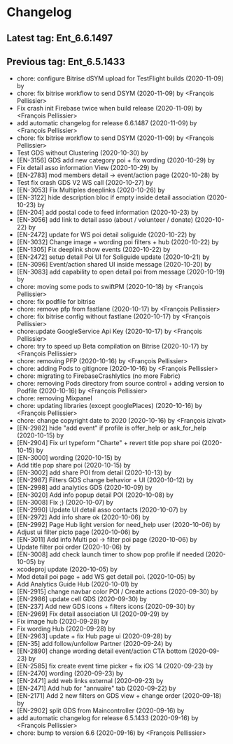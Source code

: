 # Changelog
## Latest tag: Ent_6.6.1497
## Previous tag: Ent_6.5.1433
* chore: configure Bitrise dSYM upload for TestFlight builds (2020-11-09) by <gregclermont>
* chore: fix bitrise workflow to send DSYM (2020-11-09) by <François Pellissier>
* Fix crash init Firebase twice when build release (2020-11-09) by <François Pellissier>
* add automatic changelog for release 6.6.1487 (2020-11-09) by <François Pellissier>
* chore: fix bitrise workflow to send DSYM (2020-11-09) by <François Pellissier>
* Test GDS without Clustering (2020-10-30) by <Jr>
* [EN-3156] GDS add new category poi + fix wording (2020-10-29) by <Jr>
* Fix detail asso information View (2020-10-29) by <Jr>
* [EN-2783] mod members detail -> event/action page (2020-10-28) by <Jr>
* Test fix crash GDS V2 WS call (2020-10-27) by <Jr>
* [EN-3053] Fix Multiples deeplinks (2020-10-26) by <Jr>
* [EN-3122] hide description bloc if empty inside detail association (2020-10-23) by <Jr>
* [EN-204] add postal code to feed information (2020-10-23) by <Jr>
* [EN-3056] add link to detail asso (about / volunteer / donate) (2020-10-22) by <Jr>
* [EN-2472] update for WS poi detail soliguide (2020-10-22) by <Jr>
* [EN-3032] Change image + wording poi filters + hub (2020-10-22) by <Jr>
* [EN-1305] Fix deeplink show events (2020-10-22) by <Jr>
* [EN-2472] setup detail Poi UI for Soliguide update (2020-10-21) by <Jr>
* [EN-3096] Event/action shared UI inside message (2020-10-20) by <Jr>
* [EN-3083] add capability to open detail poi from message (2020-10-19) by <Jr>
* chore: moving some pods to swiftPM (2020-10-18) by <François Pellissier>
* chore: fix podfile for bitrise 
* chore: remove pfp from fastlane (2020-10-17) by <François Pellissier>
* chore: fix bitrise config without fastlane (2020-10-17) by <François Pellissier>
* chore:update GoogleService Api Key (2020-10-17) by <François Pellissier>
* chore: try to speed up Beta compilation on Bitrise (2020-10-17) by <François Pellissier>
* chore: removing PFP (2020-10-16) by <François Pellissier>
* chore: adding Pods to gitignore (2020-10-16) by <François Pellissier>
* chore: migrating to FirebaseCrashlytics (no more Fabric)  
* chore: removing Pods directory from source control + adding version to Podfile (2020-10-16) by <François Pellissier>
* chore: removing Mixpanel  
* chore: updating libraries (except googlePlaces) (2020-10-16) by <François Pellissier>
* chore: change copyright date to 2020 (2020-10-16) by <François izivat>
* [EN-2982] hide "add event" if profile is offer_help or ask_for_help (2020-10-15) by <Jr>
* [EN-2904] Fix url typeform "Charte" + revert title pop share poi (2020-10-15) by <Jr>
* [EN-3000] wording (2020-10-15) by <Jr>
* Add title pop share poi (2020-10-15) by <Jr>
* [EN-3002] add share POI from detail (2020-10-13) by <Jr>
* [EN-2987] Filters GDS change behavior + UI (2020-10-12) by <Jr>
* [EN-2998] add analytics GDS (2020-10-09) by <Jr>
* [EN-3020] Add info popup detail POI (2020-10-08) by <Jr>
* [EN-3008] Fix ;) (2020-10-07) by <Jr>
* [EN-2990] Update UI detail asso contacts (2020-10-07) by <Jr>
* [EN-2972] Add info share ok (2020-10-06) by <Jr>
* [EN-2992] Page Hub light version for need_help user (2020-10-06) by <Jr>
* Adjust ui filter picto page (2020-10-06) by <Jr>
* [EN-3011] Add info Multi poi -> filter poi page (2020-10-06) by <Jr>
* Update filter poi order (2020-10-06) by <Jr>
* [EN-3008] add check launch timer to show pop profile if needed (2020-10-05) by <Jr>
* xcodeproj update (2020-10-05) by <Jr>
* Mod detail poi page + add WS get detail poi. (2020-10-05) by <Jr>
* Add Analytics Guide Hub (2020-10-01) by <Jr>
* [EN-2915] change navbar color POI / Create actions (2020-09-30) by <Jr>
* [EN-2986] update cell GDS (2020-09-30) by <Jr>
* [EN-237] Add new GDS icons + filters icons (2020-09-30) by <Jr>
* [EN-2969] Fix detail association UI (2020-09-29) by <Jr>
* Fix image hub (2020-09-28) by <Jr>
* Fix wording Hub (2020-09-28) by <Jr>
* [EN-2963] update + fix Hub page ui (2020-09-28) by <Jr>
* [EN-35] add follow/unfollow Partner (2020-09-24) by <Jr>
* [EN-2890] change wording detail event/action CTA bottom (2020-09-23) by <Jr>
* [EN-2585] fix create event time picker + fix iOS 14 (2020-09-23) by <Jr>
* [EN-2470] wording (2020-09-23) by <Jr>
* [EN-2471] add web links external (2020-09-23) by <Jr>
* [EN-2471] Add hub for "annuaire" tab (2020-09-22) by <Jr>
* [EN-2171] Add 2 new filters on GDS view + change order (2020-09-18) by <Jr>
* [EN-2902] split GDS from Maincontroller (2020-09-16) by <Jr>
* add automatic changelog for release 6.5.1433 (2020-09-16) by <François Pellissier>
* chore: bump to version 6.6 (2020-09-16) by <François Pellissier>
